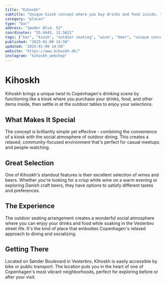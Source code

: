 ```yaml
---
title: "Kihoskh"
subtitle: "Unique kiosk concept where you buy drinks and food inside, then enjoy them at outdoor tables with great wine and beer selection."
category: "places"
type: "bar"
address: "Sønder Blvd. 52"
coordinates: "55.6645, 12.5621"
tags: ["bar", "kiosk", "outdoor seating", "wine", "beer", "unique concept", "vesterbro"]
published: "2025-01-09 14:50"
updated: "2025-01-09 14:50"
website: "https://www.kihoskh.dk/"
instagram: "kihoskh_webshop"
---
```


# Kihoskh

Kihoskh brings a unique twist to Copenhagen's drinking scene by functioning like a kiosk where you purchase your drinks, food, and other items inside, then settle in at the outdoor tables to enjoy your selections.

## What Makes It Special

The concept is brilliantly simple yet effective - combining the convenience of a kiosk with the social atmosphere of outdoor dining. This creates a relaxed, community-focused environment that's perfect for casual meetups and people-watching.

## Great Selection

One of Kihoskh's standout features is their excellent selection of wines and beers. Whether you're looking for a crisp white wine on a warm evening or exploring Danish craft beers, they have options to satisfy different tastes and preferences.

## The Experience

The outdoor seating arrangement creates a wonderful social atmosphere where you can enjoy your drinks and food while soaking in the Vesterbro street life. It's the kind of place that embodies Copenhagen's relaxed approach to dining and socializing.

## Getting There

Located on Sønder Boulevard in Vesterbro, Kihoskh is easily accessible by bike or public transport. The location puts you in the heart of one of Copenhagen's most vibrant neighborhoods, perfect for exploring before or after your visit.
